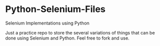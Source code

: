 # Python-Selenium-Files
Selenium Implementations using Python



Just a practice repo to store the several variations of things that can be done using Selenium and Python.
Feel free to fork and use.
